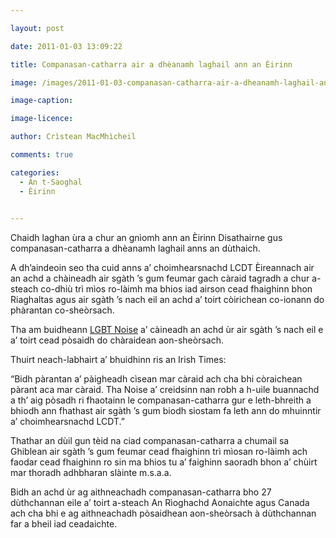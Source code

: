 ```yaml
---

layout: post

date: 2011-01-03 13:09:22

title: Companasan-catharra air a dhèanamh laghail ann an Èirinn

image: /images/2011-01-03-companasan-catharra-air-a-dheanamh-laghail-ann-an-eirinn.jpg

image-caption:

image-licence:

author: Crìstean MacMhìcheil

comments: true

categories:
  - An t-Saoghal
  - Èirinn
  

---
```


Chaidh laghan ùra a chur an gnìomh ann an Èirinn Disathairne gus companasan-catharra a dhèanamh laghail anns an dùthaich.

<!--more-->

A dh&#8217;aindeoin seo tha cuid anns a&#8217; choimhearsnachd LCDT Èireannach air an achd a chàineadh air sgàth &#8217;s gum feumar gach càraid tagradh a chur a-steach co-dhiù trì mìos ro-làimh ma bhios iad airson cead fhaighinn bhon Riaghaltas agus air sgàth &#8217;s nach eil an achd a&#8217; toirt còirichean co-ionann do phàrantan co-sheòrsach.

Tha am buidheann [LGBT Noise][1] a&#8217; càineadh an achd ùr air sgàth &#8217;s nach eil e a&#8217; toirt cead pòsaidh do chàraidean aon-sheòrsach.

Thuirt neach-labhairt a&#8217; bhuidhinn ris an Irish Times:

&#8220;Bidh pàrantan a&#8217; pàigheadh cìsean mar càraid ach cha bhi còraichean pàrant aca mar càraid. Tha Noise a&#8217; creidsinn nan robh a h-uile buannachd a th&#8217; aig pòsadh ri fhaotainn le companasan-catharra gur e leth-bhreith a bhiodh ann fhathast air sgàth &#8217;s gum biodh siostam fa leth ann do mhuinntir a&#8217; choimhearsnachd LCDT.&#8221;

Thathar an dùil gun tèid na ciad companasan-catharra a chumail sa Ghiblean air sgàth &#8217;s gum feumar cead fhaighinn trì mìosan ro-làimh ach faodar cead fhaighinn ro sin ma bhios tu a&#8217; faighinn saoradh bhon a&#8217; chùirt mar thoradh adhbharan slàinte m.s.a.a.

Bidh an achd ùr ag aithneachadh companasan-catharra bho 27 dùthchannan eile a&#8217; toirt a-steach An Rìoghachd Aonaichte agus Canada ach cha bhi e ag aithneachadh pòsaidhean aon-sheòrsach à dùthchannan far a bheil iad ceadaichte.

 [1]: http://www.lgbtnoise.ie/ "lgbtNoise | Gay Civil Marriage Now!"
